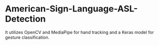 # American-Sign-Language-ASL-Detection
 It utilizes OpenCV and MediaPipe for hand tracking and a Keras model for gesture classification.
